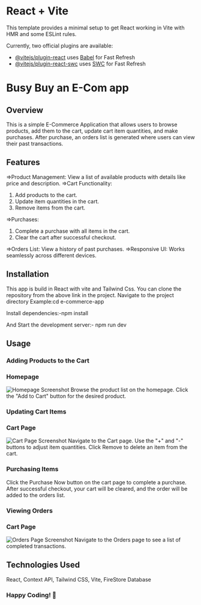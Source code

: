 # React + Vite

This template provides a minimal setup to get React working in Vite with HMR and some ESLint rules.

Currently, two official plugins are available:

- [@vitejs/plugin-react](https://github.com/vitejs/vite-plugin-react/blob/main/packages/plugin-react/README.md) uses [Babel](https://babeljs.io/) for Fast Refresh
- [@vitejs/plugin-react-swc](https://github.com/vitejs/vite-plugin-react-swc) uses [SWC](https://swc.rs/) for Fast Refresh

# Busy Buy an E-Com app

## Overview

This is a simple E-Commerce Application that allows users to browse products, add them to the cart, update cart item quantities, and make purchases. After purchase, an orders list is generated where users can view their past transactions.

## Features

=>Product Management: View a list of available products with details like price and description.
=>Cart Functionality:

1. Add products to the cart.
2. Update item quantities in the cart.
3. Remove items from the cart.

=>Purchases:

1. Complete a purchase with all items in the cart.
2. Clear the cart after successful checkout.

=>Orders List: View a history of past purchases.
=>Responsive UI: Works seamlessly across different devices.

## Installation

This app is build in React with vite and Tailwind Css. You can clone the repository from the above link in the project.
Navigate to the project directory
Example:cd e-commerce-app

Install dependencies:-npm install

And Start the development server:- npm run dev

## Usage

### Adding Products to the Cart

### Homepage

![Homepage Screenshot](./images/HomePage.png)
Browse the product list on the homepage.
Click the "Add to Cart" button for the desired product.

### Updating Cart Items

### Cart Page

![Cart Page Screenshot](./images/CartItems.png)
Navigate to the Cart page.
Use the "+" and "-" buttons to adjust item quantities.
Click Remove to delete an item from the cart.

### Purchasing Items

Click the Purchase Now button on the cart page to complete a purchase.
After successful checkout, your cart will be cleared, and the order will be added to the orders list.

### Viewing Orders

### Cart Page

![Orders Page Screenshot](./images/Orders.png)
Navigate to the Orders page to see a list of completed transactions.

## Technologies Used

React, Context API, Tailwind CSS, Vite, FireStore Database

### Happy Coding! 🚀
